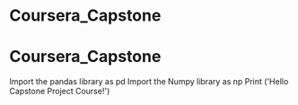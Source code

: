 # Coursera_Capstone
# Coursera_Capstone
Import the pandas library as pd
Import the Numpy library as np
Print ('Hello Capstone Project Course!')
